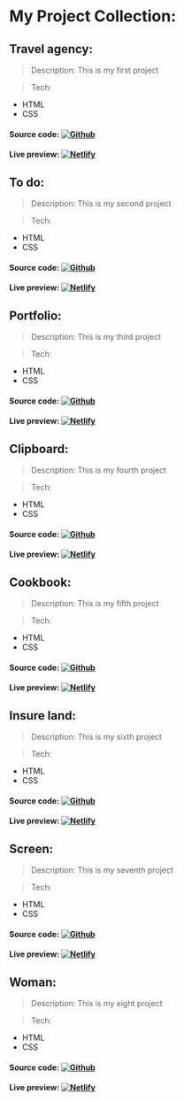 # My Project Collection:

## Travel agency:
> Description:
This is my first project

> Tech:
- HTML
- CSS

#### Source code: [![Github](https://github.com/SergeyOlefirenko/travel)](https://github.com/SergeyOlefirenko/travel)

#### Live preview: [![Netlify](https://travel-agency-sergii-claswork-example.netlify.app/)](https://travel-agency-sergii-claswork-example.netlify.app/)

## To do:

> Description:
This is my second project

> Tech:
- HTML
- CSS

#### Source code: [![Github](https://github.com/SergeyOlefirenko/todo)](https://github.com/SergeyOlefirenko/todo)

#### Live preview: [![Netlify](https://sergii-todo.netlify.app/)](https://sergii-todo.netlify.app/)

## Portfolio:

> Description:
This is my third project

> Tech:
- HTML
- CSS

#### Source code: [![Github](https://github.com/SergeyOlefirenko/portfolio)](https://github.com/SergeyOlefirenko/portfolio)

#### Live preview: [![Netlify](https://portfolio-sergii.netlify.app/)](https://portfolio-sergii.netlify.app/)

## Clipboard:

> Description:
This is my fourth project

> Tech:
- HTML
- CSS

#### Source code: [![Github](https://github.com/SergeyOlefirenko/Frontend_Clipboard)](https://github.com/SergeyOlefirenko/portfolio)

#### Live preview: [![Netlify](https://clipboard-sergii.netlify.app/)](https://clipboard-sergii.netlify.app/)

## Cookbook:

> Description:
This is my fifth project

> Tech:
- HTML
- CSS

#### Source code: [![Github](https://github.com/SergeyOlefirenko/FrontEnd_Cookbook)](https://github.com/SergeyOlefirenko/FrontEnd_Cookbook)

#### Live preview: [![Netlify](https://cookbook-sergii.netlify.app/)](https://cookbook-sergii.netlify.app/)

## Insure land:

> Description:
This is my sixth project

> Tech:
- HTML
- CSS

#### Source code: [![Github](https://github.com/SergeyOlefirenko/FrontEnd_Insure_hw)](https://github.com/SergeyOlefirenko/FrontEnd_Insure_hw)

#### Live preview: [![Netlify](https://insure-sergii.netlify.app/)](https://insure-sergii.netlify.app/)

## Screen:

> Description:
This is my seventh project

> Tech:
- HTML
- CSS

#### Source code: [![Github](https://github.com/SergeyOlefirenko/FrontEnd_Screen_hw)](https://github.com/SergeyOlefirenko/FrontEnd_Screen_hw)

#### Live preview: [![Netlify](https://screen-sergii.netlify.app/)](https://screen-sergii.netlify.app/)

## Woman:

> Description:
This is my eight project

> Tech:
- HTML
- CSS

#### Source code: [![Github](https://github.com/SergeyOlefirenko/Woman)](https://github.com/SergeyOlefirenko/Woman)

#### Live preview: [![Netlify](https://woman-sergii.netlify.app/)](https://woman-sergii.netlify.app/)